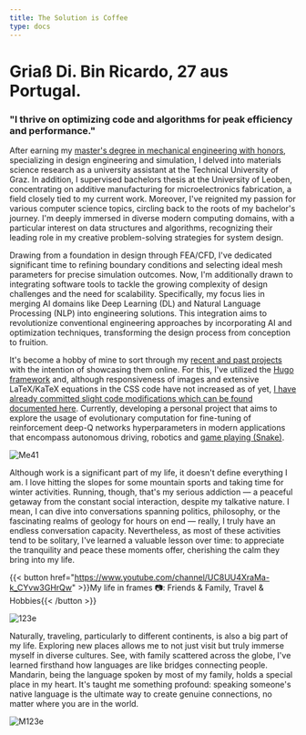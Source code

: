 ```yaml
---
title: The Solution is Coffee            
type: docs
---
```


# **Griaß Di. Bin Ricardo, 27 aus Portugal.**

### "I thrive on optimizing code and algorithms for peak efficiency and performance."

After earning my [master's degree in mechanical engineering with honors](https://fenix.tecnico.ulisboa.pt/cursos/memec/dissertacao/1128253548922394), specializing in design engineering and simulation, I delved into materials science research as a university assistant at the Technical University of Graz. In addition, I supervised bachelors thesis at the University of Leoben, concentrating on additive manufacturing for microelectronics fabrication, a field closely tied to my current work. Moreover, I've reignited my passion for various computer science topics, circling back to the roots of my bachelor's journey. I'm deeply immersed in diverse modern computing domains, with a particular interest on data structures and algorithms, recognizing their leading role in my creative problem-solving strategies for system design.

Drawing from a foundation in design through FEA/CFD, I've dedicated significant time to refining boundary conditions and selecting ideal mesh parameters for precise simulation outcomes. Now, I'm additionally drawn to integrating software tools to tackle the growing complexity of design challenges and the need for scalability. Specifically, my focus lies in merging AI domains like Deep Learning (DL) and Natural Language Processing (NLP) into engineering solutions. This integration aims to revolutionize conventional engineering approaches by incorporating AI and optimization techniques, transforming the design process from conception to fruition.

It's become a hobby of mine to sort through my [recent and past projects](https://github.com/roaked?tab=repositories) with the intention of showcasing them online. For this, I've utilized the [Hugo framework](https://gohugo.io/getting-started/installing/) and, although responsiveness of images and extensive LaTeX/KaTeX equations in the CSS code have not increased as of yet, [I have already committed slight code modifications which can be found documented here](https://ricardochin.com/docs/mod/). Currently, developing a personal project that aims to explore the usage of evolutionary computation for fine-tuning of reinforcement deep-Q networks hyperparameters in modern applications that encompass autonomous driving, robotics and [game playing (Snake)](https://github.com/roaked/snake-q-learning-genetic-algorithm). 


![Me41](https://live.staticflickr.com/65535/53352035229_f9204869a6_c.jpg)

Although work is a significant part of my life, it doesn't define everything I am. I love hitting the slopes for some mountain sports and taking time for winter activities. Running, though, that's my serious addiction — a peaceful getaway from the constant social interaction, despite my talkative nature. I mean, I can dive into conversations spanning politics, philosophy, or the fascinating realms of geology for hours on end — really, I truly have an endless conversation capacity. Nevertheless, as most of these activities tend to be solitary, I've learned a valuable lesson over time: to appreciate the tranquility and peace these moments offer, cherishing the calm they bring into my life.

{{< button href="https://www.youtube.com/channel/UC8UU4XraMa-k_CYvw3GHrQw" >}}My life in frames 📷: Friends & Family, Travel & Hobbies{{< /button >}}


![123e](https://live.staticflickr.com/65535/53351935583_2203c22f2f_c.jpg)

Naturally, traveling, particularly to different continents, is also a big part of my life. Exploring new places allows me to not just visit but truly immerse myself in diverse cultures. See, with family scattered across the globe, I've learned firsthand how languages are like bridges connecting people. Mandarin, being the language spoken by most of my family, holds a special place in my heart. It's taught me something profound: speaking someone's native language is the ultimate way to create genuine connections, no matter where you are in the world.


![M123e](https://live.staticflickr.com/65535/53343069030_6d4e5837cd_c.jpg)


